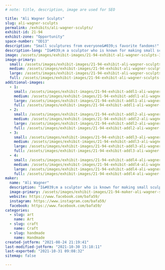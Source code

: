 ```yaml
---
# note: title, description, image are used for SEO

title: "Ali Wagner Sculpts"
slug: ali-wagner-sculpts
permalink: /exhibits/ali-wagner-sculpts/
exhibit-id: 21-94
exhibit-zone: "Opportunity"
space-number: "OD13"
description: "Small sculptures from everyone&#039;s favorite fandoms!"
description-long: "I&#039;m a sculptor who is known for making small sculptures from everyone&#039;s favorite fandoms. All my work is hand sculpted, then are molded and cast in plastic resin, and then hand painted. They&#039;re perfect for bringing a little joy to the little spaces in your home that could use some fun and color. I love having the chance to share my sculptures with people who are interested in how it&#039;s all made!"
image: /assets/images/exhibit-images/21-94-exhibit-ali-wagner-sculpts-39162765-2130916267149767-4411838407005700096-n-large.jpg
image-primary: 
  small: /assets/images/exhibit-images/21-94-exhibit-ali-wagner-sculpts-39162765-2130916267149767-4411838407005700096-n-small.jpg
  medium: /assets/images/exhibit-images/21-94-exhibit-ali-wagner-sculpts-39162765-2130916267149767-4411838407005700096-n-medium.jpg
  large: /assets/images/exhibit-images/21-94-exhibit-ali-wagner-sculpts-39162765-2130916267149767-4411838407005700096-n-large.jpg
  full: /assets/images/exhibit-images/21-94-exhibit-ali-wagner-sculpts-39162765-2130916267149767-4411838407005700096-n-full.jpg
additional-images: 
  - 1:
    small: /assets/images/exhibit-images/21-94-exhibit-addl1-ali-wagner-sculpts-123406099-2722000444708010-5665664646729402847-n-small.jpg
    medium: /assets/images/exhibit-images/21-94-exhibit-addl1-ali-wagner-sculpts-123406099-2722000444708010-5665664646729402847-n-medium.jpg
    large: /assets/images/exhibit-images/21-94-exhibit-addl1-ali-wagner-sculpts-123406099-2722000444708010-5665664646729402847-n-large.jpg
    full: /assets/images/exhibit-images/21-94-exhibit-addl1-ali-wagner-sculpts-123406099-2722000444708010-5665664646729402847-n-full.jpg
  - 2:
    small: /assets/images/exhibit-images/21-94-exhibit-addl2-ali-wagner-sculpts-224742916-2939856646255721-6137208277736253268-n-small.jpg
    medium: /assets/images/exhibit-images/21-94-exhibit-addl2-ali-wagner-sculpts-224742916-2939856646255721-6137208277736253268-n-medium.jpg
    large: /assets/images/exhibit-images/21-94-exhibit-addl2-ali-wagner-sculpts-224742916-2939856646255721-6137208277736253268-n-large.jpg
    full: /assets/images/exhibit-images/21-94-exhibit-addl2-ali-wagner-sculpts-224742916-2939856646255721-6137208277736253268-n-full.jpg
  - 3:
    small: /assets/images/exhibit-images/21-94-exhibit-addl3-ali-wagner-sculpts-46514464-2187085821532811-1753442418889326592-o-small.jpg
    medium: /assets/images/exhibit-images/21-94-exhibit-addl3-ali-wagner-sculpts-46514464-2187085821532811-1753442418889326592-o-medium.jpg
    large: /assets/images/exhibit-images/21-94-exhibit-addl3-ali-wagner-sculpts-46514464-2187085821532811-1753442418889326592-o-large.jpg
    full: /assets/images/exhibit-images/21-94-exhibit-addl3-ali-wagner-sculpts-46514464-2187085821532811-1753442418889326592-o-full.jpg
  - 4:
    small: /assets/images/exhibit-images/21-94-exhibit-addl4-ali-wagner-sculpts-70b3f8117d36ef5eba15950cfb7506b1-small.jpg
    medium: /assets/images/exhibit-images/21-94-exhibit-addl4-ali-wagner-sculpts-70b3f8117d36ef5eba15950cfb7506b1-medium.jpg
    large: /assets/images/exhibit-images/21-94-exhibit-addl4-ali-wagner-sculpts-70b3f8117d36ef5eba15950cfb7506b1-large.jpg
    full: /assets/images/exhibit-images/21-94-exhibit-addl4-ali-wagner-sculpts-70b3f8117d36ef5eba15950cfb7506b1-full.jpg
maker: 
  name: "Ali Wagner"
  description: "I&#039;m a sculptor who is known for making small sculptures from everyone&#039;s favorite fandoms. All my work is hand sculpted, then are molded and cast in plastic resin, and then hand painted. They&#039;re perfect for bringing a little joy to the little spaces in your home that could use some fun and color. I love having the chance to share my sculptures with people who are interested in how it&#039;s all made!"
  image-primary: /assets/images/exhibit-images/21-94-maker-ali-wagner-sculpts-44846077-2172485049659555-3873548257422475264-o-medium.jpg
  website: https://www.facebook.com/bafa59/
  instagram: https://www.instagram.com/bafa59/
  facebook: https://www.facebook.com/bafa59/
categories: 
  - slug: art
    name: Art
  - slug: craft
    name: Craft
  - slug: handmade
    name: Handmade
created-jotform: "2021-08-24 21:19:41"
last-modified-jotform: "2021-10-30 15:18:11"
last-exported: "2021-10-31 09:08:32"
sitemap: false

---
```

